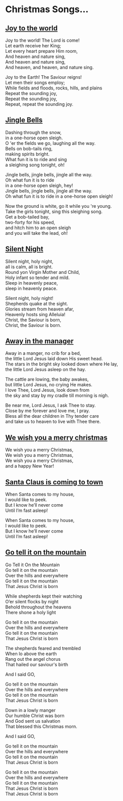 # Christmas Songs...

## [Joy to the world](https://www.youtube.com/watch?v=30OaM6b48k8)

Joy to the world! The Lord is come!  
Let earth receive her King;  
Let every heart prepare Him room,  
And heaven and nature sing,  
And heaven and nature sing,  
And heaven, and heaven, and nature sing.  

Joy to the Earth! The Saviour reigns!  
Let men their songs employ;  
While fields and floods, rocks, hills, and plains  
Repeat the sounding joy,  
Repeat the sounding joy,  
Repeat, repeat the sounding joy.  


## [Jingle Bells](https://www.youtube.com/watch?v=3CWJNqyub3o)

Dashing through the snow,  
in a one-horse open sleigh.  
O 'er the fields we go, laughing all the way.  
Bells on bob-tails ring,  
making spirits bright.  
What fun it is to ride and sing  
a sleighing song tonight, oh!  

Jingle bells, jingle bells, jingle all the way.  
Oh what fun it is to ride  
in a one-horse open sleigh, hey!  
Jingle bells, jingle bells, jingle all the way.  
Oh what fun it is to ride in a one-horse open sleigh!  

Now the ground is white, go it while you 're young.  
Take the girls tonight, sing this sleighing song.  
Get a bob-tailed bay,  
two-forty for his speed,  
and hitch him to an open sleigh  
and you will take the lead, oh!  

## [Silent Night](https://www.youtube.com/watch?v=nEH7_2c644Q)

Silent night, holy night,  
all is calm, all is bright.  
Round yon Virgin Mother and Child,  
Holy infant so tender and mild.  
Sleep in heavenly peace,  
sleep in heavenly peace.  

Silent night, holy night!  
Shepherds quake at the sight.  
Glories stream from heaven afar,  
Heavenly hosts sing Alleluia!  
Christ, the Saviour is born,  
Christ, the Saviour is born.  

## [Away in the manager](https://www.youtube.com/watch?v=AnwO_0DrpCk)

Away in a manger, no crib for a bed,  
the little Lord Jesus laid down His sweet head.  
The stars in the bright sky looked down where He lay,  
the little Lord Jesus asleep on the hay.  

The cattle are lowing, the baby awakes,  
but little Lord Jesus, no crying He makes.  
I love Thee, Lord Jesus, look down from  
the sky and stay by my cradle till morning is nigh.  

Be near me, Lord Jesus, I ask Thee to stay.  
Close by me forever and love me, I pray.  
Bless all the dear children in Thy tender care  
and take us to heaven to live with Thee there.  

## [We wish you a merry christmas](https://www.youtube.com/watch?v=g-OF7KGyDis)

We wish you a merry Christmas,  
We wish you a merry Christmas,  
We wish you a merry Christmas,  
and a happy New Year!  

## [Santa Claus is coming to town](https://www.youtube.com/watch?v=Qrl1GlnHWjI&t=1737s)

When Santa comes to my house,  
I would like to peek.  
But I know he’ll never come  
Until I’m fast asleep!  

When Santa comes to my house,  
I would like to peek.  
But I know he’ll never come  
Until I’m fast asleep!  

## [Go tell it on the mountain](https://www.youtube.com/watch?v=NsX3tYbai1Q)

Go Tell it On the Mountain  
Go tell it on the mountain  
Over the hills and everywhere  
Go tell it on the mountain  
That Jesus Christ is born  

While shepherds kept their watching  
O’er silent flocks by night  
Behold throughout the heavens  
There shone a holy light  

Go tell it on the mountain  
Over the hills and everywhere  
Go tell it on the mountain  
That Jesus Christ is born  

The shepherds feared and trembled  
When lo above the earth  
Rang out the angel chorus  
That hailed our saviour's birth  

And I said GO,  

Go tell it on the mountain  
Over the hills and everywhere  
Go tell it on the mountain  
That Jesus Christ is born  

Down in a lowly manger  
Our humble Christ was born  
And God sent us salvation  
That blessed this Christmas morn.  

And I said GO,  

Go tell it on the mountain  
Over the hills and everywhere  
Go tell it on the mountain  
That Jesus Christ is born  

Go tell it on the mountain  
Over the hills and everywhere  
Go tell it on the mountain  
That Jesus Christ is born  
That Jesus Christ is born  





